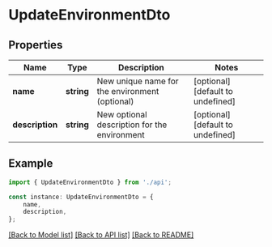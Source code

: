 # UpdateEnvironmentDto


## Properties

Name | Type | Description | Notes
------------ | ------------- | ------------- | -------------
**name** | **string** | New unique name for the environment (optional) | [optional] [default to undefined]
**description** | **string** | New optional description for the environment | [optional] [default to undefined]

## Example

```typescript
import { UpdateEnvironmentDto } from './api';

const instance: UpdateEnvironmentDto = {
    name,
    description,
};
```

[[Back to Model list]](../README.md#documentation-for-models) [[Back to API list]](../README.md#documentation-for-api-endpoints) [[Back to README]](../README.md)
